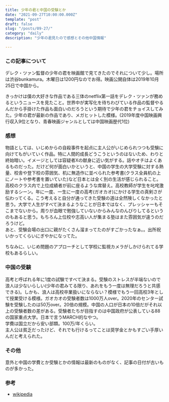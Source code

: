 ```yaml
---
title: 少年の君と中国の受験とか
date: "2021-09-27T10:00:00.000Z"
template: "post"
draft: false
slug: "/posts/09-27/"
category: "daily"
description: "少年の君見たので感想とその他中国情報"

---
```


### この記事について

デレク・ツァン監督の少年の君を映画館で見てきたのでそれについて少し。場所は渋谷bunkamura。木曜日は1200円なのでお得。映画公開自体は2019年10月25日で中国から。  

きっかけは僕の大好きな作品である三体のnetflix第一話をデレク・ツァンが務めるというニュースを見たこと。世界中が実写化を待ちわびている作品の監督やるんだから手掛けた作品も面白いのだろうという期待で少年の君をチョイスしてみた。少年の君が最新の作品であり、メガヒットした模様。(2019年度中国映画興行収入9位となり、青春映画ジャンルとしては中国映画歴代1位)

### 感想

物語としては、いじめからの自殺事件を起点に主人公がいじめられつつも受験に向けてもがいていく作品。特に人間的成長どうこうというのはないため、わりと終始暗い。イメージとしては容疑者Xの献身に近い気がする。話やオチはよくあるものだった。だけど何が面白いかというと、中国の学生の大学受験に対する熱量、校舎や登下校の雰囲気、机に無造作に並べられた参考書(クラス全員机の上にノートや参考書を置いていた)など日本とは全く別の生活が感じられること。高校のクラス内で上位成績者が前に座るような席替え。高校教師が学生を叱咤激励するシーン。年に一度、一生に一度の高考(ガオカオ)にかける学生の真剣さが伝わってくる。こう考えると自分が通ってきた受験の道は全然険しくなかったと思う。大学で人生がすべて決まるようなことが日本ではなく、プレッシャーもそこまでないから。周りが血眼で勉強していないからみんなのんびりしてるというのもあると思う。もちろん上位校や志高い人が集まる塾はまた雰囲気が違うのだろうけど。  
あと、受験会場の出口に親がたくさん溜まってたのがすごかったなぁ。。出所祝いかってくらいにぎやかになってた。  

ちなみに、いじめ問題のアプローチとして学校に監視カメラがしかけられてる学校もあるらしい。

### 中国の受験

高考と呼ばれる年に1度の試験ですべて決まる。受験のストレスが半端ないので浪人は少ないらしい(少年の君みてる限り、あれをもう一度は無理だろうと共感できる)。しかも、浪人は高校卒業扱いにならない？模様でもう一回高校3年として授業受ける模様。ガオカオの受験者数は1000万人over。2020年のセンター試験を受験したのは50万over。20倍の規模。中国の人口が日本の10倍だがそれ以上の受験者数の差がある。受験者たちが目指すのは中国政府が公表している88の国家重点大学。日本で言うMARCH的なやつ。  
学費は国立だから安い部類。100万/年くらい。  
主人公は貧乏だったけど、それでも行けるってことは奨学金とかもすごい手厚いんだと考えられた。  

### その他

意外と中国の学費とか受験とかの情報は最新のものがなく、記事の日付が古いものが多かった。  

### 参考

- [wikipedia](https://ja.wikipedia.org/wiki/%E5%B0%91%E5%B9%B4%E3%81%AE%E5%90%9B)